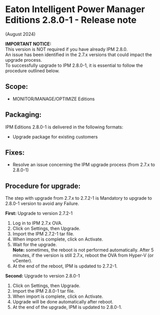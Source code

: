 # Eaton Intelligent Power Manager Editions 2.8.0-1 - Release note
(August 2024)

**IMPORTANT NOTICE:**  
This version is NOT required if you have already IPM 2.8.0.  
An issue has been identified in the 2.7.x versions that could impact the upgrade process.  
To successfully upgrade to IPM 2.8.0-1, it is essential to follow the procedure outlined below.

## Scope:
* MONITOR/MANAGE/OPTIMIZE Editions

## Packaging:
IPM Editions 2.8.0-1 is delivered in the following formats:  
- Upgrade package for existing customers

## Fixes:
- Resolve an issue concerning the IPM upgrade process (from 2.7.x to 2.8.0-1)

## Procedure for upgrade:
The step with upgrade from 2.7.x to 2.7.2-1 is Mandatory to upgrade to 2.8.0-1 version to avoid any Failure.

**First:** Upgrade to version 2.7.2-1  
1.	Log in to IPM 2.7.x OVA.  
2.	Click on Settings, then Upgrade.  
3.	Import the IPM 2.7.2-1 tar file.  
4.	When import is complete, click on Activate.  
5.	Wait for the upgrade.  
   **Note:** sometimes, the reboot is not performed automatically. After 5 minutes, if the version is still 2.7.x, reboot the OVA from Hyper-V (or vCenter).  
6.	At the end of the reboot, IPM is updated to 2.7.2-1.

**Second:** Upgrade to version 2.8.0-1  
1.	Click on Settings, then Upgrade.  
2.	Import the IPM 2.8.0-1 tar file.  
3.	When import is complete, click on Activate.  
4.	Upgrade will be done automatically after reboot.  
5.	At the end of the upgrade, IPM is updated to 2.8.0-1.

